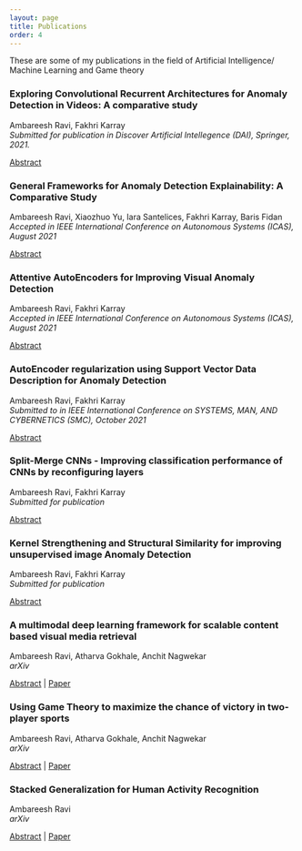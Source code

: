 ```yaml
---
layout: page
title: Publications
order: 4
---
```


These are some of my publications in the field of Artificial Intelligence/ Machine Learning and Game theory

### Exploring Convolutional Recurrent Architectures for Anomaly Detection in Videos: A comparative study

Ambareesh Ravi, Fakhri Karray\
_Submitted for publication in Discover Artificial Intellegence (DAI), Springer, 2021._

[Abstract](../public/papers/crnn/)

### General Frameworks for Anomaly Detection Explainability: A Comparative Study

Ambareesh Ravi, Xiaozhuo Yu, Iara Santelices, Fakhri Karray, Baris Fidan\
_Accepted in IEEE International Conference on Autonomous Systems (ICAS), August 2021_

[Abstract](../public/papers/xai/)

### Attentive AutoEncoders for Improving Visual Anomaly Detection

Ambareesh Ravi, Fakhri Karray\
_Accepted in IEEE International Conference on Autonomous Systems (ICAS), August 2021_

[Abstract](../public/papers/attention/)

### AutoEncoder regularization using Support Vector Data Description for Anomaly Detection

Ambareesh Ravi, Fakhri Karray\
_Submitted to in IEEE International Conference on SYSTEMS, MAN, AND CYBERNETICS (SMC), October 2021_

[Abstract](../public/papers/svdd/)

### Split-Merge CNNs - Improving classification performance of CNNs by reconfiguring layers

Ambareesh Ravi, Fakhri Karray\
_Submitted for publication_

[Abstract](../public/papers/split_merge/)

### Kernel Strengthening and Structural Similarity for improving unsupervised image Anomaly Detection

Ambareesh Ravi, Fakhri Karray\
_Submitted for publication_

[Abstract](../public/papers/ks_ssim/)

### A multimodal deep learning framework for scalable content based visual media retrieval

Ambareesh Ravi, Atharva Gokhale, Anchit Nagwekar\
_arXiv_

[Abstract](../public/papers/cbvmr/) | [Paper](https://arxiv.org/abs/2105.08665)

### Using Game Theory to maximize the chance of victory in two-player sports

Ambareesh Ravi, Atharva Gokhale, Anchit Nagwekar\
_arXiv_

[Abstract](../public/papers/game_theory/) | [Paper](https://arxiv.org/abs/2105.11650)

### Stacked Generalization for Human Activity Recognition

Ambareesh Ravi\
_arXiv_

[Abstract](../public/papers/stacked/) | [Paper](https://arxiv.org/abs/2009.10312)
